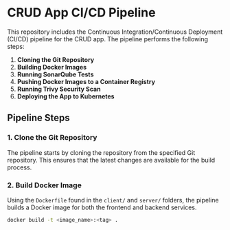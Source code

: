 # CRUD App CI/CD Pipeline

This repository includes the Continuous Integration/Continuous Deployment (CI/CD) pipeline for the CRUD app. The pipeline performs the following steps:

1. **Cloning the Git Repository**  
2. **Building Docker Images**  
3. **Running SonarQube Tests**  
4. **Pushing Docker Images to a Container Registry**  
5. **Running Trivy Security Scan**  
6. **Deploying the App to Kubernetes**  

## Pipeline Steps

### 1. Clone the Git Repository
The pipeline starts by cloning the repository from the specified Git repository. This ensures that the latest changes are available for the build process.

### 2. Build Docker Image
Using the `Dockerfile` found in the `client/` and `server/` folders, the pipeline builds a Docker image for both the frontend and backend services.

```bash
docker build -t <image_name>:<tag> .

